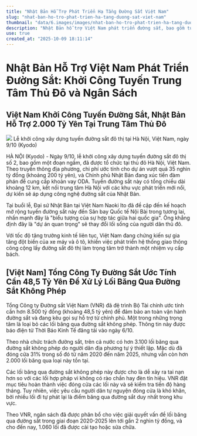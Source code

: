 ```yaml
---
title: "Nhật Bản Hỗ Trợ Phát Triển Hạ Tầng Đường Sắt Việt Nam"
slug: "nhat-ban-ho-tro-phat-trien-ha-tang-duong-sat-viet-nam"
thumbnail: "data/6.images/images/nhat-ban-ho-tro-phat-trien-ha-tang-duong-sat-viet-nam.webp"
description: "Nhật Bản hỗ trợ Việt Nam phát triển đường sắt, bao gồm tuyến metro Hà Nội và ngân sách xử lý lối băng qua đường sắt không phép của Tổng công ty Đường sắt Việt Nam."
use: true
created_at: "2025-10-09 18:11:14"
---
```


# Nhật Bản Hỗ Trợ Việt Nam Phát Triển Đường Sắt: Khởi Công Tuyến Trung Tâm Thủ Đô và Ngân Sách

## Việt Nam Khởi Công Tuyến Đường Sắt, Nhật Bản Hỗ Trợ 2.000 Tỷ Yên Tại Trung Tâm Thủ Đô

![](/images/20251009-00000083-kyodonews-000-3-view.webp)
Lễ khởi công xây dựng tuyến đường sắt đô thị tại Hà Nội, Việt Nam, ngày 9/10 (Kyodo)

HÀ NỘI (Kyodo) - Ngày 9/10, lễ khởi công xây dựng tuyến đường sắt đô thị số 2, bao gồm một đoạn ngầm, đã được tổ chức tại thủ đô Hà Nội, Việt Nam. Theo truyền thông địa phương, chi phí ước tính cho dự án vượt quá 35 nghìn tỷ đồng (khoảng 200 tỷ yên), và Chính phủ Nhật Bản đang xúc tiến đàm phán để cung cấp khoản vay ODA. Tuyến đường sắt này có tổng chiều dài khoảng 12 km, kết nối trung tâm Hà Nội với các khu vực phát triển mới nổi, dự kiến sẽ áp dụng công nghệ đường sắt của Nhật Bản.

Tại buổi lễ, Đại sứ Nhật Bản tại Việt Nam Naoki Ito đã đề cập đến kế hoạch mở rộng tuyến đường sắt này đến Sân bay Quốc tế Nội Bài trong tương lai, nhấn mạnh đây là "biểu tượng của sự hợp tác giữa hai quốc gia". Ông khẳng định đây là "dự án quan trọng" sẽ thay đổi lối sống của người dân thủ đô.

Với tốc độ tăng trưởng kinh tế liên tục, Việt Nam đang chứng kiến sự gia tăng đột biến của xe máy và ô tô, khiến việc phát triển hệ thống giao thông công cộng lấy đường sắt đô thị làm trọng tâm trở thành một nhiệm vụ cấp bách.

## [Việt Nam] Tổng Công Ty Đường Sắt Ước Tính Cần 48,5 Tỷ Yên Để Xử Lý Lối Băng Qua Đường Sắt Không Phép

Tổng Công ty Đường sắt Việt Nam (VNR) đã đệ trình Bộ Tài chính ước tính cần hơn 8.500 tỷ đồng (khoảng 48,5 tỷ yên) để đảm bảo an toàn vận hành đường sắt và đang kêu gọi sự hỗ trợ từ chính phủ. Một trong những trọng tâm là loại bỏ các lối băng qua đường sắt không phép. Thông tin này được báo điện tử Thời Báo Kinh Tế đăng tải vào ngày 6/10.

Theo nhà chức trách đường sắt, trên cả nước có hơn 3.100 lối băng qua đường sắt không phép do người dân địa phương tự ý thiết lập. Mặc dù đã đóng cửa 31% trong số đó từ năm 2020 đến năm 2025, nhưng vẫn còn hơn 2.000 lối băng qua loại này tồn tại.

Các lối băng qua đường sắt không phép này được cho là dễ xảy ra tai nạn hơn so với các lối hợp pháp vì không có rào chắn hay đèn tín hiệu. VNR đặt mục tiêu hoàn thành việc đóng cửa các lối này và sẽ kiểm tra tiến độ hàng tháng. Tuy nhiên, việc yêu cầu người dân tự nguyện đóng cửa là khó khăn, bởi nhiều lối đi tự phát lại là điểm băng qua đường sắt duy nhất trong khu vực.

Theo VNR, ngân sách đã được phân bổ cho việc giải quyết vấn đề lối băng qua đường sắt trong giai đoạn 2020-2025 lên tới gần 2 nghìn tỷ đồng, và cho đến nay, 1.060 lối đã được cải tạo hoặc sửa chữa.